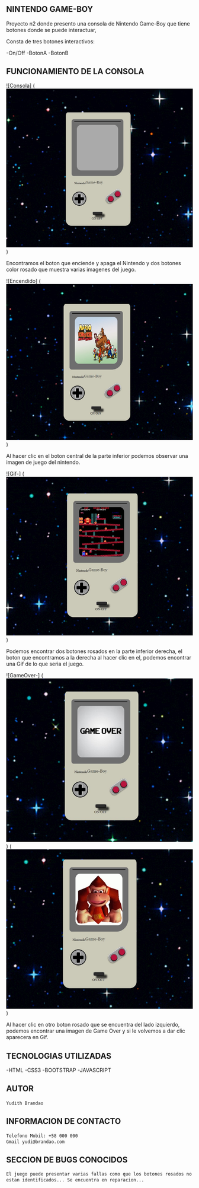 #

## NINTENDO GAME-BOY 

Proyecto n2 donde presento una consola de Nintendo Game-Boy que tiene botones donde se puede interactuar, 

Consta de tres botones interactivos:

-On/Off
-BotonA
-BotonB


## FUNCIONAMIENTO DE LA CONSOLA

![Consola] (![Boton onOff](img/nintendoPresentacion.jpg))


Encontramos el boton que enciende y apaga el Nintendo y dos botones color rosado que muestra varias imagenes del juego.

![Encendido] (![Boton onOff](img/nintendoEncendida.jpg))


Al hacer clic en el boton central de la parte inferior podemos observar una imagen de juego del nintendo.


![Gif-] (![Boton A](img/gifJugar.jpg))

Podemos encontrar dos botones rosados en la parte inferior derecha, el boton que encontramos a la derecha al hacer clic en el, podemos encontrar una Gif de lo que seria el juego.


![GameOver-] (![Boton B](img/gameOver.jpg)) 
             (![Boton B](img/gameOver2.jpg)) 

            
Al hacer clic en otro boton rosado que se encuentra del lado izquierdo, podemos encontrar una imagen de Game Over y si le volvemos a dar clic aparecera en Gif.

## TECNOLOGIAS UTILIZADAS 

-HTML
-CSS3
-BOOTSTRAP
-JAVASCRIPT

## AUTOR 

    Yudith Brandao

## INFORMACION DE CONTACTO

    Telefono Mobil: +58 000 000
    Gmail yudi@brandao.com


## SECCION DE BUGS CONOCIDOS

    El juego puede presentar varias fallas como que los botones rosados no estan identificados... Se encuentra en reparacion...




